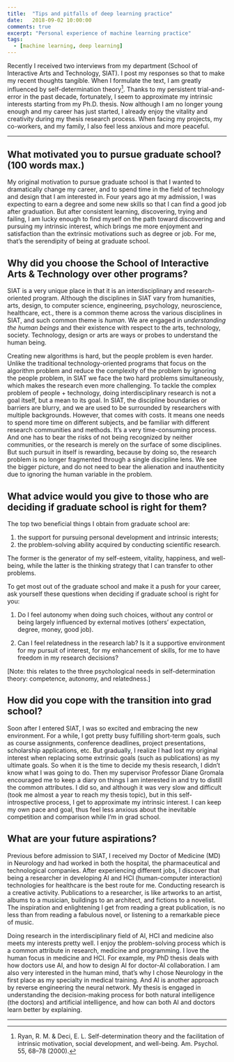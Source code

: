 ```yaml
---
title:  "Tips and pitfalls of deep learning practice"
date:   2018-09-02 10:00:00
comments: true
excerpt: "Personal experience of machine learning practice"
tags:
  - [machine learning, deep learning]
---
```


Recently I received two interviews from my department (School of Interactive Arts and Technology, SIAT). I post my responses so that to make my recent thoughts tangible. When I formulate the text, I am greatly influenced by self-determination theory[^self-determination theory]. Thanks to my persistent trial-and-error in the past decade, fortunately, I seem to approximate my intrinsic interests starting from my Ph.D. thesis. Now although I am no longer young enough and my career has just started, I already enjoy the vitality and creativity during my thesis research process. When facing my projects, my co-workers, and my family, I also feel less anxious and more peaceful.


---
## What motivated you to pursue graduate school? (100 words max.)

My original motivation to pursue graduate school is that I wanted to dramatically change my career, and to spend time in the field of technology and design that I am interested in. Four years ago at my admission, I was expecting to earn a degree and some new skills so that I can find a good job after graduation. But after consistent learning, discovering, trying and failing, I am lucky enough to find myself on the path toward discovering and pursuing my intrinsic interest, which brings me more enjoyment and satisfaction than the extrinsic motivations such as degree or job. For me, that’s the serendipity of being at graduate school.

## Why did you choose the School of Interactive Arts & Technology over other programs?

SIAT is a very unique place in that it is an interdisciplinary and research-oriented program. Although the disciplines in SIAT vary from humanities, arts, design, to computer science, engineering, psychology, neuroscience, healthcare, ect., there is a common theme across the various disciplines in SIAT, and such common theme is *human*. We are engaged in *understanding the human beings* and their existence with respect to the arts, technology, society. Technology, design or arts are ways or probes to understand the human being.

Creating new algorithms is hard, but the people problem is even harder. Unlike the traditional technology-oriented programs that focus on the algorithm problem and reduce the complexity of the problem by ignoring the people problem, in SIAT we face the two hard problems simultaneously, which makes the research even more challenging. To tackle the complex problem of people + technology, doing interdisciplinary research is not a goal itself, but a mean to its goal. In SIAT, the discipline boundaries or barriers are blurry, and we are used to be surrounded by researchers with multiple backgrounds. However, that comes with costs. It means one needs to spend more time on different subjects, and be familiar with different research communities and methods. It’s a very time-consuming process. And one has to bear the risks of not being recognized by neither communities, or the research is merely on the surface of some disciplines. But such pursuit in itself is rewarding, because by doing so, the research problem is no longer fragmented through a single discipline lens. We see the bigger picture, and do not need to bear the alienation and inauthenticity due to ignoring the human variable in the problem.

## What advice would you give to those who are deciding if graduate school is right for them?

The top two beneficial things I obtain from graduate school are:

1. the support for pursuing personal development and intrinsic interests;
2. the problem-solving ability acquired by conducting scientific research.

The former is the generator of my self-esteem, vitality, happiness, and well-being, while the latter is the thinking strategy that I can transfer to other problems.

To get most out of the graduate school and make it a push for your career, ask yourself these questions when deciding if graduate school is right for you:

1. Do I feel autonomy when doing such choices, without any control or being largely influenced by external motives (others’ expectation, degree, money, good job).

2. Can I feel relatedness in the research lab? Is it a supportive environment for my pursuit of interest, for my enhancement of skills, for me to have freedom in my research decisions?  

[Note: this relates to the three psychological needs in self-determination theory: competence, autonomy, and relatedness.]

## How did you cope with the transition into grad school?

Soon after I entered SIAT, I was so excited and embracing the new environment. For a while, I got pretty busy fulfilling short-term goals, such as course assignments, conference deadlines, project presentations, scholarship applications, etc. But gradually, I realize I had lost my original interest when replacing some extrinsic goals (such as publications) as my ultimate goals. So when it is the time to decide my thesis research, I didn’t know what I was going to do. Then my supervisor Professor Diane Gromala encouraged me to keep a diary on things I am interested in and try to distill the common attributes. I did so, and although it was very slow and difficult (took me almost a year to reach my thesis topic), but in this self-introspective process, I get to approximate my intrinsic interest. I can keep my own pace and goal, thus feel less anxious about the inevitable competition and comparison while I’m in grad school.


## What are your future aspirations?

Previous before admission to SIAT, I received my Doctor of Medicine (MD) in Neurology and had worked in both the hospital, the pharmaceutical and technological companies. After experiencing different jobs, I discover that being a researcher in developing AI and HCI (human-computer interaction) technologies for healthcare is the best route for me. Conducting research is a creative activity. Publications to a researcher, is like artworks to an artist, albums to a musician, buildings to an architect, and fictions to a novelist. The inspiration and enlightening I get from reading a great publication, is no less than from reading a fabulous novel, or listening to a remarkable piece of music.

Doing research in the interdisciplinary field of AI, HCI and medicine also meets my interests pretty well. I enjoy the problem-solving process which is a common attribute in research, medicine and programming. I love the human focus in medicine and HCI. For example, my PhD thesis deals with how doctors use AI, and how to design AI for doctor-AI collaboration. I am also very interested in the human mind, that’s why I chose Neurology in the first place as my specialty in medical training. And AI is another approach by reverse engineering the neural network. My thesis is engaged in understanding the decision-making process for both natural intelligence (the doctors) and artificial intelligence, and how can both AI and doctors learn better by explaining.


[^self-determination theory]: Ryan, R. M. & Deci, E. L. Self-determination theory and the facilitation of intrinsic motivation, social development, and well-being. Am. Psychol. 55, 68–78 (2000).



---
